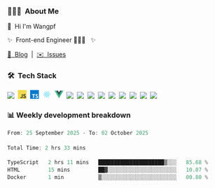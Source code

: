 ### 🦸🏻‍♂️ &nbsp;About Me

<p>👋 &nbsp;Hi I'm Wangpf </p>
<p>✨ &nbsp;Front-end Engineer 🧑🏻‍💻 &nbsp; ✨</p>

[📖 &nbsp;Blog](https://imwangpf.com/)
&nbsp;|&nbsp;
[✉️ &nbsp;Issues](https://github.com/wangpf1129/wangpf1129/issues)

### 🛠 &nbsp;Tech Stack

<code><img height="20" src="https://www.vim.org/images/vim_shortcut.ico"></code>&nbsp;
<code><img height="20" src="https://raw.githubusercontent.com/github/explore/80688e429a7d4ef2fca1e82350fe8e3517d3494d/topics/javascript/javascript.png"></code>&nbsp;
<code><img height="20" src="https://raw.githubusercontent.com/github/explore/80688e429a7d4ef2fca1e82350fe8e3517d3494d/topics/typescript/typescript.png"></code>&nbsp;
<code><img height="20" src="https://raw.githubusercontent.com/github/explore/80688e429a7d4ef2fca1e82350fe8e3517d3494d/topics/react/react.png"></code>&nbsp;
<code><img height="20" src="https://raw.githubusercontent.com/github/explore/80688e429a7d4ef2fca1e82350fe8e3517d3494d/topics/vue/vue.png"></code>&nbsp;
<code><img height="20" src="https://nextjs.org/favicon.ico"></code>&nbsp;
<code><img height="20" src="https://nuxt.com/assets/design-kit/icon-green.svg"></code>&nbsp;
<code><img height="20" src="https://favicon.im/tanstack.com?larger=true"></code>&nbsp;
<code><img height="20" src="https://vitejs.dev/logo.svg"></code>&nbsp;
<code><img height="20" src="https://zod.dev/logo/logo.png"></code>&nbsp;
<code><img height="20" src="https://avatars.githubusercontent.com/u/5429470?s=200&v=4"></code>&nbsp;
<code><img height="20" src="https://www.prisma.io/images/favicon-32x32.png"></code>&nbsp;
<code><img height="20" src="https://www.postgresql.org/media/img/about/press/elephant.png"></code>&nbsp;
<code><img height="20" src="https://docs.flutter.dev/assets/images/branding/flutter/logo/default.svg"></code>&nbsp;


### 📊 **Weekly development breakdown**

<!--START_SECTION:waka-->

```typescript
From: 25 September 2025 - To: 02 October 2025

Total Time: 2 hrs 33 mins

TypeScript   2 hrs 11 mins   █████████████████████▒░░░   85.68 %
HTML         15 mins         ██▓░░░░░░░░░░░░░░░░░░░░░░   10.07 %
Docker       1 min           ▒░░░░░░░░░░░░░░░░░░░░░░░░   00.80 %
```

<!--END_SECTION:waka-->
